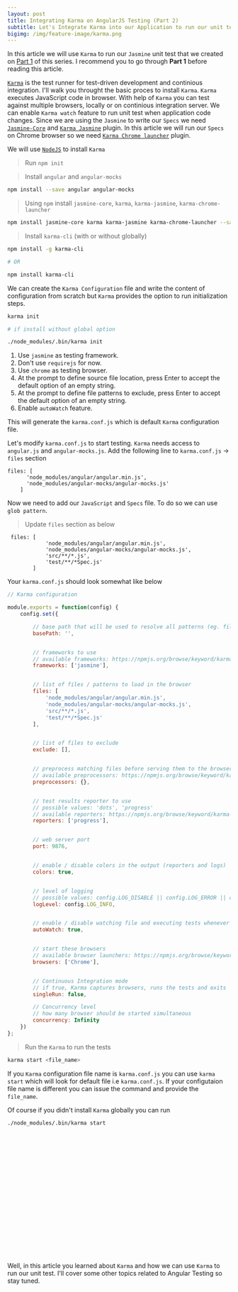 ```yaml
---
layout: post
title: Integrating Karma on AngularJS Testing (Part 2)
subtitle: Let's Integrate Karma into our Application to run our unit test 
bigimg: /img/feature-image/karma.png
---
```


In this article we will use `Karma` to run our `Jasmine` unit test that we created on [Part 1](https://atuladhar-aman.github.io/blog/2016-11-23-UnitTestingAngular1Part1/) of this series. I recommend you to go through **Part 1** before reading this article.

[`Karma`](http://karma-runner.github.io/,) is the test runner for test-driven development and continious integration. I'll walk you throught the basic proces to install `Karma`. `Karma` executes JavaScript code in browser. With help of `Karma` you can test against multiple browsers, locally or on continious integration server. We can enable `Karma watch` feature to run unit test when application code changes. Since we are using the `Jasmine` to write our `Specs` we need [`Jasmine-Core`](https://www.npmjs.com/package/jasmine-core) and [`Karma Jasmine`](https://github.com/karma-runner/karma-jasmine.) plugin. In this article we will run our `Specs` on Chrome browser so we need [`Karma Chrome launcher`](https://github.com/karma-runner/karma-chrome-launcher) plugin. 

We will use [`NodeJS`](https://nodejs.org/en/) to install `Karma`

> Run `npm init`

> Install `angular` and `angular-mocks`

```bash
npm install --save angular angular-mocks
```

> Using `npm` install `jasmine-core`, `karma`, `karma-jasmine`, `karma-chrome-launcher` 

```bash
npm install jasmine-core karma karma-jasmine karma-chrome-launcher --save-dev
```

> Install `karma-cli` (with or without globally)

```bash
npm install -g karma-cli

# OR

npm install karma-cli
```

We can create the `Karma Configuration` file and write the content of configuration from scratch but `Karma` provides the option to run initialization steps.

```bash
karma init

# if install without global option

./node_modules/.bin/karma init
```

1. Use `jasmine` as testing framework.
2. Don't use `requirejs` for now.
3. Use `chrome` as testing browser.
4. At the prompt to define source file location, press Enter to accept the default option of an empty string.
5. At the prompt to define file patterns to exclude, press Enter to accept the default option of an empty string.
6. Enable `autoWatch` feature. 

This will generate the `karma.conf.js` which is default `Karma` configuration file.

Let's modify `karma.conf.js` to start testing. `Karma` needs access to `angular.js` and `angular-mocks.js`.
Add the following line to `karma.conf.js` -> `files` section

```
files: [
      'node_modules/angular/angular.min.js',
      'node_modules/angular-mocks/angular-mocks.js'
    ]
```
Now we need to add our `JavaScript` and `Specs` file. To do so we can use `glob pattern`.

> Update `files` section as below

```
 files: [
            'node_modules/angular/angular.min.js',
            'node_modules/angular-mocks/angular-mocks.js',
            'src/**/*.js',
            'test/**/*Spec.js'
        ]
```

Your `karma.conf.js` should look somewhat like below


```javascript
// Karma configuration

module.exports = function(config) {
    config.set({

        // base path that will be used to resolve all patterns (eg. files, exclude)
        basePath: '',


        // frameworks to use
        // available frameworks: https://npmjs.org/browse/keyword/karma-adapter
        frameworks: ['jasmine'],


        // list of files / patterns to load in the browser
        files: [
            'node_modules/angular/angular.min.js',
            'node_modules/angular-mocks/angular-mocks.js',
            'src/**/*.js',
            'test/**/*Spec.js'
        ],


        // list of files to exclude
        exclude: [],


        // preprocess matching files before serving them to the browser
        // available preprocessors: https://npmjs.org/browse/keyword/karma-preprocessor
        preprocessors: {},


        // test results reporter to use
        // possible values: 'dots', 'progress'
        // available reporters: https://npmjs.org/browse/keyword/karma-reporter
        reporters: ['progress'],


        // web server port
        port: 9876,


        // enable / disable colors in the output (reporters and logs)
        colors: true,


        // level of logging
        // possible values: config.LOG_DISABLE || config.LOG_ERROR || config.LOG_WARN || config.LOG_INFO || config.LOG_DEBUG
        logLevel: config.LOG_INFO,


        // enable / disable watching file and executing tests whenever any file changes
        autoWatch: true,


        // start these browsers
        // available browser launchers: https://npmjs.org/browse/keyword/karma-launcher
        browsers: ['Chrome'],


        // Continuous Integration mode
        // if true, Karma captures browsers, runs the tests and exits
        singleRun: false,

        // Concurrency level
        // how many browser should be started simultaneous
        concurrency: Infinity
    })
};
```

> Run the `Karma` to run the tests

```bash
karma start <file_name>
```

If you `Karma` configuration file name is `karma.conf.js` you can use `karma start` which will look for default file i.e `karma.conf.js`. If your configutaion file name is different you can issue the command and provide the `file_name`.

Of course if you didn't install `Karma` globally you can run

```bash
./node_modules/.bin/karma start
```

<div class='feature-post-image'
     style="padding-top: 55%; background-image: url('/blog/img/2016-11-24-Karma-Integration-Part2/Karma-Run-Test-001.png');">
</div>

Well, in this article you learned about `Karma` and how we can use `Karma` to run our unit test. I'll cover some other topics related to Angular Testing so stay tuned.


